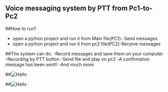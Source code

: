 ## Voice messaging system by PTT from Pc1-to-Pc2

##How to run? 
- open a python project and run it from Main file(PC1)- Send messages
- open a python project and run it from pc2 file(PC2)-Receive messages 

##The system can do:
-Record messages and save them on your computer
-Recording by PTT button
-Send file and play on pc2
-A confirmation message has been sent!!
-And much more

##![Hello](http://s22.postimg.org/sv1h58zcx/all.png)


##![Hello](http://s17.postimg.org/f3hvzswdb/PC1.png)


